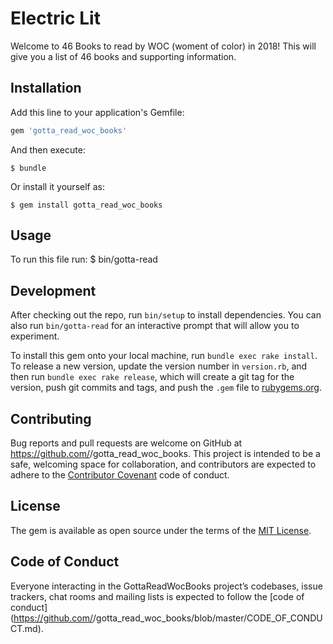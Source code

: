 # Electric Lit

Welcome to 46 Books to read by WOC (woment of color) in 2018!
This will give you a list of 46 books and supporting information.

## Installation

Add this line to your application's Gemfile:

```ruby
gem 'gotta_read_woc_books'
```

And then execute:

    $ bundle

Or install it yourself as:

    $ gem install gotta_read_woc_books

## Usage
To run this file run:
  $ bin/gotta-read

## Development

After checking out the repo, run `bin/setup` to install dependencies. You can also run `bin/gotta-read` for an interactive prompt that will allow you to experiment.

To install this gem onto your local machine, run `bundle exec rake install`. To release a new version, update the version number in `version.rb`, and then run `bundle exec rake release`, which will create a git tag for the version, push git commits and tags, and push the `.gem` file to [rubygems.org](https://rubygems.org).

## Contributing

Bug reports and pull requests are welcome on GitHub at https://github.com/<emikojima>/gotta_read_woc_books. This project is intended to be a safe, welcoming space for collaboration, and contributors are expected to adhere to the [Contributor Covenant](http://contributor-covenant.org) code of conduct.

## License

The gem is available as open source under the terms of the [MIT License](https://opensource.org/licenses/MIT).

## Code of Conduct

Everyone interacting in the GottaReadWocBooks project’s codebases, issue trackers, chat rooms and mailing lists is expected to follow the [code of conduct](https://github.com/<github username>/gotta_read_woc_books/blob/master/CODE_OF_CONDUCT.md).
